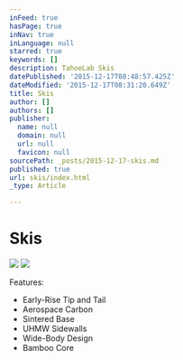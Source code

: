 ```yaml
---
inFeed: true
hasPage: true
inNav: true
inLanguage: null
starred: true
keywords: []
description: TahoeLab Skis
datePublished: '2015-12-17T08:48:57.425Z'
dateModified: '2015-12-17T08:31:20.649Z'
title: Skis
author: []
authors: []
publisher:
  name: null
  domain: null
  url: null
  favicon: null
sourcePath: _posts/2015-12-17-skis.md
published: true
url: skis/index.html
_type: Article

---
```

# Skis
![](https://the-grid-user-content.s3-us-west-2.amazonaws.com/5513980f-9e09-417d-b497-3090a1b8ad00.jpg)
![](https://the-grid-user-content.s3-us-west-2.amazonaws.com/4de2980b-b700-46de-9979-d39c34265856.jpg)

Features:

* Early-Rise Tip and Tail 
* Aerospace Carbon 
* Sintered Base 
* UHMW Sidewalls 
* Wide-Body Design 
* Bamboo Core